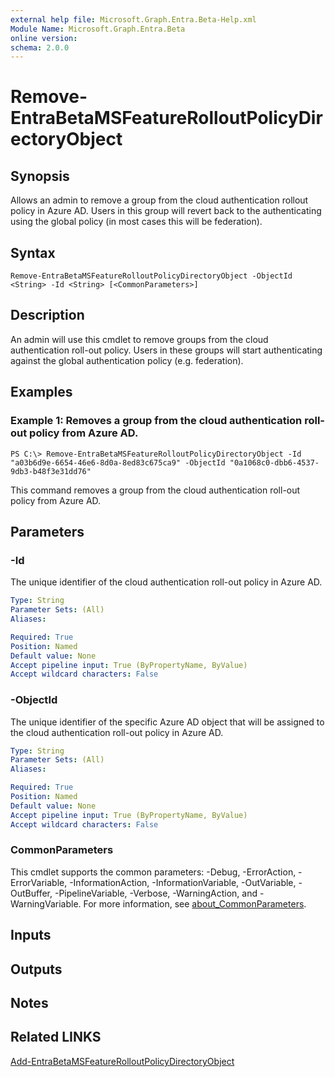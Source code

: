 ```yaml
---
external help file: Microsoft.Graph.Entra.Beta-Help.xml
Module Name: Microsoft.Graph.Entra.Beta
online version:
schema: 2.0.0
---
```


# Remove-EntraBetaMSFeatureRolloutPolicyDirectoryObject

## Synopsis
Allows an admin to remove a group from the cloud authentication rollout policy in Azure AD.
Users in this group will revert back to the authenticating using the global policy (in most cases this will be federation).

## Syntax

```
Remove-EntraBetaMSFeatureRolloutPolicyDirectoryObject -ObjectId <String> -Id <String> [<CommonParameters>]
```

## Description
An admin will use this cmdlet to remove groups from the cloud authentication roll-out policy.
Users in these groups will start authenticating against the global authentication policy (e.g.
federation).

## Examples

### Example 1: Removes a group from the cloud authentication roll-out policy from Azure AD.
```
PS C:\> Remove-EntraBetaMSFeatureRolloutPolicyDirectoryObject -Id "a03b6d9e-6654-46e6-8d0a-8ed83c675ca9" -ObjectId "0a1068c0-dbb6-4537-9db3-b48f3e31dd76"
```

This command removes a group from the cloud authentication roll-out policy from Azure AD.

## Parameters

### -Id
The unique identifier of the cloud authentication roll-out policy in Azure AD.

```yaml
Type: String
Parameter Sets: (All)
Aliases:

Required: True
Position: Named
Default value: None
Accept pipeline input: True (ByPropertyName, ByValue)
Accept wildcard characters: False
```

### -ObjectId
The unique identifier of the specific Azure AD object that will be assigned to the cloud authentication roll-out policy in Azure AD.

```yaml
Type: String
Parameter Sets: (All)
Aliases:

Required: True
Position: Named
Default value: None
Accept pipeline input: True (ByPropertyName, ByValue)
Accept wildcard characters: False
```

### CommonParameters
This cmdlet supports the common parameters: -Debug, -ErrorAction, -ErrorVariable, -InformationAction, -InformationVariable, -OutVariable, -OutBuffer, -PipelineVariable, -Verbose, -WarningAction, and -WarningVariable. For more information, see [about_CommonParameters](https://go.microsoft.com/fwlink/?LinkID=113216).

## Inputs

## Outputs

## Notes
## Related LINKS

[Add-EntraBetaMSFeatureRolloutPolicyDirectoryObject]()

